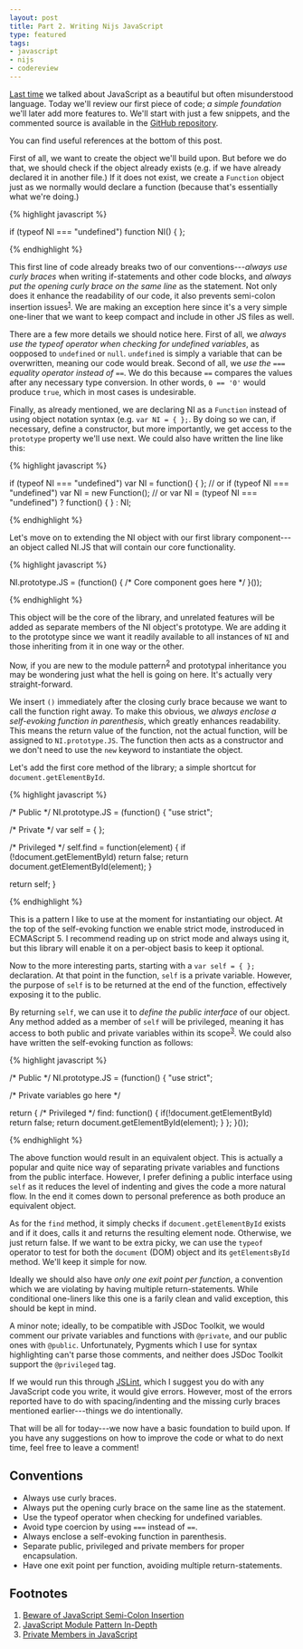 ```yaml
---
layout: post
title: Part 2. Writing Nijs JavaScript
type: featured
tags:
- javascript
- nijs
- codereview
---
```

[Last time](http://mrnordstrom.com/2011/11/27/part-1-writing-nijs-javascript/) we talked about JavaScript as a beautiful but often misunderstood language. Today we'll review our first piece of code; _a simple foundation_ we'll later add more features to. We'll start with just a few snippets, and the commented source is available in the [GitHub repository](https://github.com/dnordstrom/NI.JS).

You can find useful references at the bottom of this post.

First of all, we want to create the object we'll build upon. But before we do that, we should check if the object already exists (e.g. if we have already declared it in another file.) If it does not exist, we create a `Function` object just as we normally would declare a function (because that's essentially what we're doing.)

{% highlight javascript %}

if (typeof NI === "undefined") function NI() { };

{% endhighlight %}

This first line of code already breaks two of our conventions---*always use curly braces* when writing if-statements and other code blocks, and _always put the opening curly brace on the same line_ as the statement. Not only does it enhance the readability of our code, it also prevents semi-colon insertion issues<sup><a href="#footnote_1" title="Beware of Semi-Colon Insertion Issues">1</a></sup>. We are making an exception here since it's a very simple one-liner that we want to keep compact and include in other JS files as well.

There are a few more details we should notice here. First of all, we _always use the typeof operator when checking for undefined variables_, as oopposed to `undefined` or `null`. `undefined` is simply a variable that can be overwritten, meaning our code would break. Second of all, we _use the `===` equality operator instead of `==`_. We do this because `==` compares the values after any necessary type conversion. In other words, `0 == '0'` would produce `true`, which in most cases is undesirable.

Finally, as already mentioned, we are declaring NI as a `Function` instead of using object notation syntax (e.g. `var NI = { };`. By doing so we can, if necessary, define a constructor, but more importantly, we get access to the `prototype` property we'll use next. We could also have written the line like this:

{% highlight javascript %}

if (typeof NI === "undefined") var NI = function() { };
// or
if (typeof NI === "undefined") var NI = new Function();
// or
var NI = (typeof NI === "undefined") ? function() { } : NI;

{% endhighlight %}

Let's move on to extending the NI object with our first library component---an object called NI.JS that will contain our core functionality.

{% highlight javascript %}

NI.prototype.JS = (function() {
  /* Core component goes here */
}());

{% endhighlight %}

This object will be the core of the library, and unrelated features will be added as separate members of the NI object's prototype. We are adding it to the prototype since we want it readily available to all instances of `NI` and those inheriting from it in one way or the other.

Now, if you are new to the module pattern<sup><a href="#footnote_1" title="JavaScript Module Pattern In-Depth">2</a></sup> and prototypal inheritance you may be wondering just what the hell is going on here. It's actually very straight-forward.

We insert `()` immediately after the closing curly brace because we want to call the function right away. To make this obvious, we _always enclose a self-evoking function in parenthesis_, which greatly enhances readability. This means the return value of the function, not the actual function, will be assigned to `NI.prototype.JS`. The function then acts as a constructor and we don't need to use the `new` keyword to instantiate the object.

Let's add the first core method of the library; a simple shortcut for `document.getElementById`.

{% highlight javascript %}

/* Public */
NI.prototype.JS = (function() {
  "use strict";

  /* Private */
  var self = { };

  /* Privileged */
  self.find = function(element) {
    if (!document.getElementById) return false;
    return document.getElementById(element);
  }

  return self;
}

{% endhighlight %}

This is a pattern I like to use at the moment for instantiating our object. At the top of the self-evoking function we enable strict mode, instroduced in ECMAScript 5. I recommend reading up on strict mode and always using it, but this library will enable it on a per-object basis to keep it optional.

Now to the more interesting parts, starting with a `var self = { };` declaration. At that point in the function, `self` is a private variable. However, the purpose of `self` is to be returned at the end of the function, effectively exposing it to the public. 

By returning `self`, we can use it to _define the public interface_ of our object. Any method added as a member of `self` will be privileged, meaning it has access to both public and private variables within its scope<sup><a href="#footnote_3" title="Private Members in JavaScript">3</a></sup>. We could also have written the self-evoking function as follows:

{% highlight javascript %}

/* Public */
NI.prototype.JS = (function() {
  "use strict";
  
  /* Private variables go here */
  
  return {
    /* Privileged */
    find: function() {
      if(!document.getElementById) return false;
      return document.getElementById(element);
    }
  };
}());

{% endhighlight %}

The above function would result in an equivalent object. This is actually a popular and quite nice way of separating private variables and functions from the public interface. However, I prefer defining a public interface using `self` as it reduces the level of indenting and gives the code a more natural flow. In the end it comes down to personal preference as both produce an equivalent object.

As for the `find` method, it simply checks if `document.getElementById` exists and if it does, calls it and returns the resulting element node. Otherwise, we just return false. If we want to be extra picky, we can use the `typeof` operator to test for both the `document` (DOM) object and its `getElementsById` method. We'll keep it simple for now.

Ideally we should also have _only one exit point per function_, a convention which we are violating by having multiple return-statements. While conditional one-liners like this one is a farily clean and valid exception, this should be kept in mind.

A minor note; ideally, to be compatible with JSDoc Toolkit, we would comment our private variables and functions with `@private`, and our public ones with `@public`. Unfortunately, Pygments which I use for syntax highlighting can't parse those comments, and neither does JSDoc Toolkit support the `@privileged` tag. 

If we would run this through <a href="http://www.jslint.com/" title="JSLint">JSLint</a>, which I suggest you do with any JavaScript code you write, it would give errors. However, most of the errors reported have to do with spacing/indenting and the missing curly braces mentioned earlier---things we do intentionally.

That will be all for today---we now have a basic foundation to build upon. If you have any suggestions on how to improve the code or what to do next time, feel free to leave a comment!

Conventions
-----------
* Always use curly braces.
* Always put the opening curly brace on the same line as the statement.
* Use the typeof operator when checking for undefined variables.
* Avoid type coercion by using `===` instead of `==`.
* Always enclose a self-evoking function in parenthesis.
* Separate public, privileged and private members for proper encapsulation.
* Have one exit point per function, avoiding multiple return-statements.

Footnotes
---------
<ol>
  <li>
    <a id="footnote_1" href="http://robertnyman.com/2008/10/16/beware-of-javascript-semicolon-insertion/" title="Beware of JavaScript Semi-Colon Insertion">Beware of JavaScript Semi-Colon Insertion</a>
  </li>
  <li>
    <a id="footnote_2" href="http://www.adequatelygood.com/2010/3/JavaScript-Module-Pattern-In-Depth" title="JavaScript Module Pattern In-Depth">JavaScript Module Pattern In-Depth</a>
  </li>
  <li>
    <a id="footnote_3" href="http://javascript.crockford.com/private.html" title="Private Members in JavaScript">Private Members in JavaScript</a>
  </li>
</ol> 
